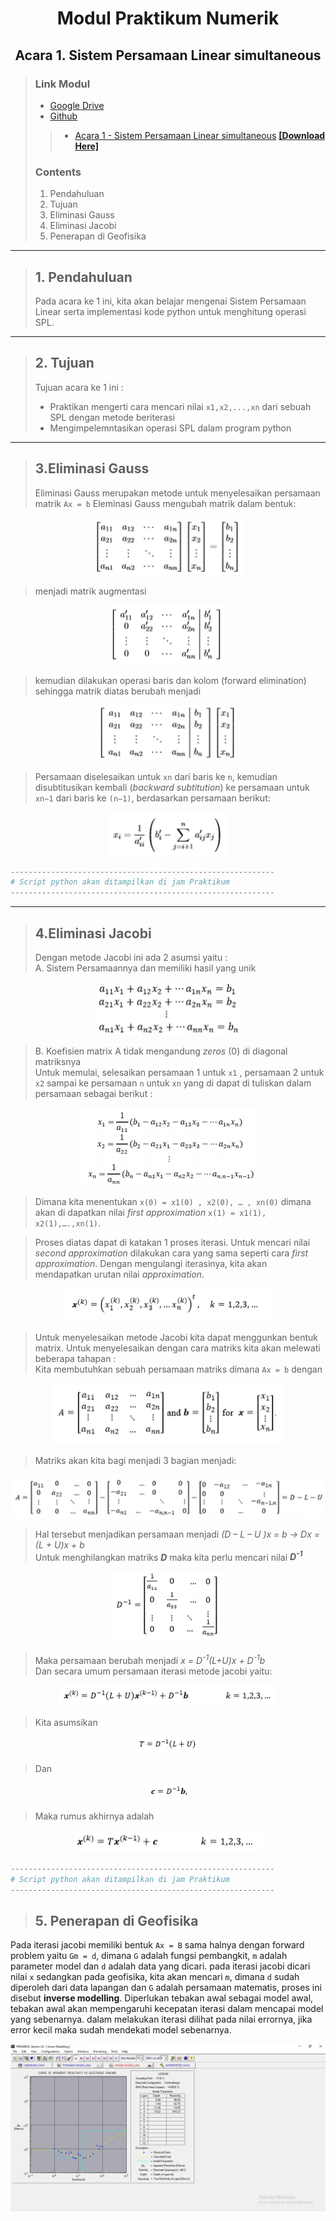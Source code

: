 <center> 

# Modul Praktikum Numerik
## Acara 1. Sistem Persamaan Linear simultaneous
</center>

> ### Link Modul 
>* [Google Drive](https://drive.google.com/drive/folders/1uMaBNZ2VWBWpx080plEPaRVnLfh66UfH?usp=sharing)
> * [Github](https://github.com/FajrulHQ/Prakt-Numerik)
>>  * [Acara 1 - Sistem Persamaan Linear simultaneous](https://github.com/FajrulHQ/Prakt-Numerik/blob/main/Acara%201/Acara%201.md) [__[Download Here]__](https://drive.google.com/drive/u/0/folders/1183IOE2AyPF-gyQVuzTEYEBTQUtLgtzp)
> ### Contents
> 1. Pendahuluan
> 1. Tujuan
> 1. Eliminasi Gauss
> 1. Eliminasi Jacobi
> 1. Penerapan di Geofisika
---
> ## 1. Pendahuluan
> Pada acara ke 1 ini, kita akan belajar mengenai Sistem Persamaan Linear serta implementasi kode python untuk menghitung operasi SPL.
---
> ## 2. Tujuan
>Tujuan acara ke 1 ini :  
> * Praktikan mengerti cara mencari nilai `x1,x2,...,xn` dari sebuah SPL dengan metode beriterasi 
> * Mengimpelemntasikan operasi SPL dalam program python
---
> ## 3.Eliminasi Gauss
> Eliminasi Gauss merupakan metode untuk menyelesaikan persamaan matrik `Ax = b` 
> Eleminasi Gauss mengubah matrik dalam bentuk: <br>

<center>
    <img alt="Acara 1" src="https://github.com/FajrulHQ/pict/blob/main/Acara%201/01.png?raw=true">
</center>

> menjadi matrik augmentasi

<center>
    <img alt="Acara 1" src="https://github.com/FajrulHQ/pict/blob/main/Acara%201/02.png?raw=true">
</center>

> kemudian dilakukan operasi baris dan kolom (forward elimination) sehingga matrik diatas berubah menjadi

<center>
    <img alt="Acara 1" src="https://github.com/FajrulHQ/pict/blob/main/Acara%201/02-1.png?raw=true">
</center>

> Persamaan diselesaikan untuk `xn` dari baris ke `n`, kemudian disubtitusikan kembali (_backward subtitution_) ke persamaan untuk `xn−1` dari baris ke `(n−1)`, berdasarkan persamaan berikut:

<center>
    <img alt="Acara 1" src="https://github.com/FajrulHQ/pict/blob/main/Acara%201/03.png?raw=true">
</center>

```python
-----------------------------------------------------------
# Script python akan ditampilkan di jam Praktikum
-----------------------------------------------------------
```
---
> ## 4.Eliminasi Jacobi
> Dengan metode Jacobi ini ada 2 asumsi yaitu : <br>
> A. Sistem Persamaannya dan memiliki hasil yang unik

<center>
    <img alt="Acara 1" src="https://github.com/FajrulHQ/pict/blob/main/Acara%201/04.png?raw=true">
</center>

> B.	Koefisien matrix A tidak mengandung _zeros_ (0) di diagonal matriksnya <br>
Untuk memulai, selesaikan persamaan 1 untuk `x1` , persamaan 2 untuk `x2` sampai ke persamaan `n` untuk `xn` yang di dapat di tuliskan dalam persamaan sebagai berikut : 

<center>
    <img alt="Acara 1" src="https://github.com/FajrulHQ/pict/blob/main/Acara%201/05.png?raw=true">
</center>

> Dimana kita menentukan `x(0) = x1(0) , x2(0), … , xn(0)` dimana akan di dapatkan nilai _first approximation_ `x(1) = x1(1), x2(1),….,xn(1)`. 

>  Proses diatas dapat di katakan 1 proses iterasi. Untuk mencari nilai _second approximation_ dilakukan cara yang sama seperti cara _first approximation_. Dengan mengulangi iterasinya, kita akan mendapatkan urutan nilai _approximation_.

<center>
    <img alt="Acara 1" src="https://github.com/FajrulHQ/pict/blob/main/Acara%201/06.png?raw=true">
</center>

> Untuk menyelesaikan metode Jacobi kita dapat menggunkan bentuk matrix. Untuk menyelesaikan dengan cara matriks kita akan melewati beberapa tahapan : 
<br> Kita membutuhkan sebuah persamaan matriks dimana `Ax = b` dengan

<center>
    <img alt="Acara 1" src="https://github.com/FajrulHQ/pict/blob/main/Acara%201/07.png?raw=true">
</center>

> Matriks akan kita bagi menjadi 3 bagian menjadi:

<center>
    <img alt="Acara 1" src="https://github.com/FajrulHQ/pict/blob/main/Acara%201/08.png?raw=true">
</center>

> Hal tersebut menjadikan persamaan menjadi _(D – L – U )x = b ->  Dx = (L + U)x + b_
<br> Untuk menghilangkan matriks ___D___ maka kita perlu mencari nilai ___D<sup>-1</sup>___ 

<center>
    <img alt="Acara 1" src="https://github.com/FajrulHQ/pict/blob/main/Acara%201/09.png?raw=true">
</center>

> Maka persamaan berubah menjadi _x = D<sup>-1</sup>(L+U)x + D<sup>-1</sup>b_ 
<br> Dan secara umum persamaan iterasi metode jacobi yaitu:

<center>
    <img alt="Acara 1" src="https://github.com/FajrulHQ/pict/blob/main/Acara%201/10.png?raw=true">
</center>

> Kita asumsikan

<center>
    <img alt="Acara 1" src="https://github.com/FajrulHQ/pict/blob/main/Acara%201/11.png?raw=true">
</center>

> Dan

<center>
    <img alt="Acara 1" src="https://github.com/FajrulHQ/pict/blob/main/Acara%201/12.png?raw=true">
</center>

> Maka rumus akhirnya adalah

<center>
    <img alt="Acara 1" src="https://github.com/FajrulHQ/pict/blob/main/Acara%201/13.png?raw=true">
</center>

```python
-----------------------------------------------------------
# Script python akan ditampilkan di jam Praktikum
-----------------------------------------------------------
```

> ## 5. Penerapan di Geofisika
Pada iterasi jacobi memiliki bentuk `Ax = B` sama halnya dengan forward problem yaitu `Gm = d`,  dimana `G` adalah fungsi pembangkit, `m` adalah parameter model dan `d` adalah data yang dicari. pada iterasi jacobi dicari nilai `x` sedangkan pada geofisika, kita akan mencari `m`, dimana `d` sudah diperoleh dari data lapangan dan `G` adalah persamaan matematis, proses ini disebut __inverse modelling__. Diperlukan tebakan awal sebagai model awal, tebakan awal akan mempengaruhi kecepatan iterasi dalam mencapai model yang sebenarnya. dalam melakukan iterasi dilihat pada nilai errornya, jika error kecil maka sudah mendekati model sebenarnya.
<center>
    <img alt="Acara 1" src="https://github.com/FajrulHQ/pict/blob/main/Acara%201/14.jpeg?raw=true">
</center>